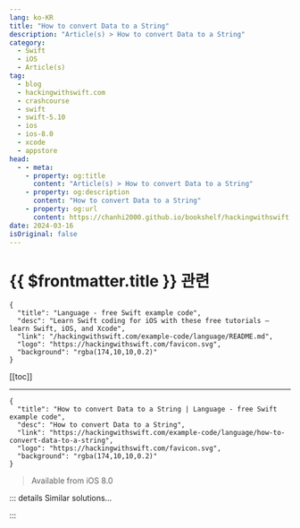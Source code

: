 ```yaml
---
lang: ko-KR
title: "How to convert Data to a String"
description: "Article(s) > How to convert Data to a String"
category:
  - Swift
  - iOS
  - Article(s)
tag: 
  - blog
  - hackingwithswift.com
  - crashcourse
  - swift
  - swift-5.10
  - ios
  - ios-8.0
  - xcode
  - appstore
head:
  - - meta:
    - property: og:title
      content: "Article(s) > How to convert Data to a String"
    - property: og:description
      content: "How to convert Data to a String"
    - property: og:url
      content: https://chanhi2000.github.io/bookshelf/hackingwithswift.com/example-code/language/how-to-convert-data-to-a-string.html
date: 2024-03-16
isOriginal: false
---
```


# {{ $frontmatter.title }} 관련

```component VPCard
{
  "title": "Language - free Swift example code",
  "desc": "Learn Swift coding for iOS with these free tutorials – learn Swift, iOS, and Xcode",
  "link": "/hackingwithswift.com/example-code/language/README.md",
  "logo": "https://hackingwithswift.com/favicon.svg",
  "background": "rgba(174,10,10,0.2)"
}
```

[[toc]]

---

```component VPCard
{
  "title": "How to convert Data to a String | Language - free Swift example code",
  "desc": "How to convert Data to a String",
  "link": "https://hackingwithswift.com/example-code/language/how-to-convert-data-to-a-string",
  "logo": "https://hackingwithswift.com/favicon.svg",
  "background": "rgba(174,10,10,0.2)"
}
```

> Available from iOS 8.0

<!-- TODO: 작성 -->

<!-- 
If you know an instance of `Data` contains a `String` and you want to convert it, you can use the `String(decoding:as:)` initializer, like this:

```swift
let str = String(decoding: data, as: UTF8.self)
```

If the `Data` instance can’t be converted to a UTF-8 string, you’ll might be sent back an empty string, but Swift might replace any bad characters with the Unicode replacement character. You do need to know which format is used to store the string, but UTF-8 is usually the best to go with.

If you're unsure about whether the string can safely be converted or not, there's a failable initializer you should use instead:

```swift
if let str = String(data: data, encoding: .utf8) {
    print("Successfully decoded: \(str)")
}
```

Using this optional approach avoids any problems around decoding invalid strings – if it succeeds you can be sure the string that was loaded is intact and correct.

-->

::: details Similar solutions…

<!--
/quick-start/swiftui/all-swiftui-property-wrappers-explained-and-compared">All SwiftUI property wrappers explained and compared 
/example-code/system/how-to-convert-dates-and-times-to-a-string-using-dateformatter">How to convert dates and times to a string using DateFormatter 
/quick-start/concurrency/how-to-use-continuations-to-convert-completion-handlers-into-async-functions">How to use continuations to convert completion handlers into async functions 
/example-code/language/how-to-convert-a-string-to-data">How to convert a String to Data 
/example-code/uikit/how-to-convert-a-cgpoint-in-one-uiview-to-another-view-using-convert">How to convert a CGPoint in one UIView to another view using convert()</a>
-->

:::

